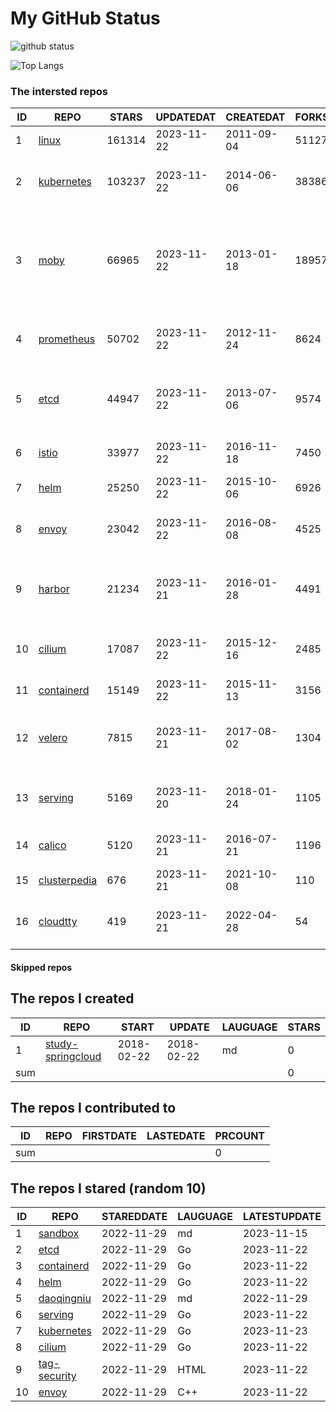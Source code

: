 # My GitHub Status

<img src="https://github-readme-stats-1.yihong0618.vercel.app/api?username=daoqingniu&show_icons=true&&&hide_title=true&count_private=true" alt="github status" />

![Top Langs](https://github-readme-stats-1.yihong0618.vercel.app/api/top-langs/?username=daoqingniu&layout=compact)

<!--START_SECTION:github_repos-->
### The intersted repos
| ID |                              REPO                               | STARS  | UPDATEDAT  | CREATEDAT  | FORKSCOUNT |                                                DESCRIPTIONS                                                |
|----|-----------------------------------------------------------------|--------|------------|------------|------------|------------------------------------------------------------------------------------------------------------|
|  1 | [linux](https://github.com/torvalds/linux)                      | 161314 | 2023-11-22 | 2011-09-04 |      51127 | Linux kernel source tree                                                                                   |
|  2 | [kubernetes](https://github.com/kubernetes/kubernetes)          | 103237 | 2023-11-22 | 2014-06-06 |      38386 | Production-Grade Container Scheduling and Management                                                       |
|  3 | [moby](https://github.com/moby/moby)                            |  66965 | 2023-11-22 | 2013-01-18 |      18957 | The Moby Project - a collaborative project for the container ecosystem to assemble container-based systems |
|  4 | [prometheus](https://github.com/prometheus/prometheus)          |  50702 | 2023-11-22 | 2012-11-24 |       8624 | The Prometheus monitoring system and time series database.                                                 |
|  5 | [etcd](https://github.com/etcd-io/etcd)                         |  44947 | 2023-11-22 | 2013-07-06 |       9574 | Distributed reliable key-value store for the most critical data of a distributed system                    |
|  6 | [istio](https://github.com/istio/istio)                         |  33977 | 2023-11-22 | 2016-11-18 |       7450 | Connect, secure, control, and observe services.                                                            |
|  7 | [helm](https://github.com/helm/helm)                            |  25250 | 2023-11-22 | 2015-10-06 |       6926 | The Kubernetes Package Manager                                                                             |
|  8 | [envoy](https://github.com/envoyproxy/envoy)                    |  23042 | 2023-11-22 | 2016-08-08 |       4525 | Cloud-native high-performance edge/middle/service proxy                                                    |
|  9 | [harbor](https://github.com/goharbor/harbor)                    |  21234 | 2023-11-21 | 2016-01-28 |       4491 | An open source trusted cloud native registry project that stores, signs, and scans content.                |
| 10 | [cilium](https://github.com/cilium/cilium)                      |  17087 | 2023-11-22 | 2015-12-16 |       2485 | eBPF-based Networking, Security, and Observability                                                         |
| 11 | [containerd](https://github.com/containerd/containerd)          |  15149 | 2023-11-22 | 2015-11-13 |       3156 | An open and reliable container runtime                                                                     |
| 12 | [velero](https://github.com/vmware-tanzu/velero)                |   7815 | 2023-11-21 | 2017-08-02 |       1304 | Backup and migrate Kubernetes applications and their persistent volumes                                    |
| 13 | [serving](https://github.com/knative/serving)                   |   5169 | 2023-11-20 | 2018-01-24 |       1105 | Kubernetes-based, scale-to-zero, request-driven compute                                                    |
| 14 | [calico](https://github.com/projectcalico/calico)               |   5120 | 2023-11-21 | 2016-07-21 |       1196 | Cloud native networking and network security                                                               |
| 15 | [clusterpedia](https://github.com/clusterpedia-io/clusterpedia) |    676 | 2023-11-21 | 2021-10-08 |        110 | The Encyclopedia of Kubernetes clusters                                                                    |
| 16 | [cloudtty](https://github.com/cloudtty/cloudtty)                |    419 | 2023-11-21 | 2022-04-28 |         54 | A Friendly Kubernetes CloudShell (Web Terminal) !                                                          |



#### Skipped repos
<!--END_SECTION:github_repos-->

<!--START_SECTION:my_github-->
## The repos I created
| ID  |                                 REPO                                 |   START    |   UPDATE   | LAUGUAGE | STARS |
|-----|----------------------------------------------------------------------|------------|------------|----------|-------|
|   1 | [study-springcloud](https://github.com/daoqingniu/study-springcloud) | 2018-02-22 | 2018-02-22 | md       |     0 |
| sum |                                                                      |            |            |          |     0 |

## The repos I contributed to
| ID  | REPO | FIRSTDATE | LASTEDATE | PRCOUNT |
|-----|------|-----------|-----------|---------|
| sum |      |           |           |       0 |

## The repos I stared (random 10)
| ID |                          REPO                          | STAREDDATE | LAUGUAGE | LATESTUPDATE |
|----|--------------------------------------------------------|------------|----------|--------------|
|  1 | [sandbox](https://github.com/cncf/sandbox)             | 2022-11-29 | md       | 2023-11-15   |
|  2 | [etcd](https://github.com/etcd-io/etcd)                | 2022-11-29 | Go       | 2023-11-22   |
|  3 | [containerd](https://github.com/containerd/containerd) | 2022-11-29 | Go       | 2023-11-22   |
|  4 | [helm](https://github.com/helm/helm)                   | 2022-11-29 | Go       | 2023-11-22   |
|  5 | [daoqingniu](https://github.com/daoqingniu/daoqingniu) | 2022-11-29 | md       | 2022-11-29   |
|  6 | [serving](https://github.com/knative/serving)          | 2022-11-29 | Go       | 2023-11-22   |
|  7 | [kubernetes](https://github.com/kubernetes/kubernetes) | 2022-11-29 | Go       | 2023-11-23   |
|  8 | [cilium](https://github.com/cilium/cilium)             | 2022-11-29 | Go       | 2023-11-22   |
|  9 | [tag-security](https://github.com/cncf/tag-security)   | 2022-11-29 | HTML     | 2023-11-22   |
| 10 | [envoy](https://github.com/envoyproxy/envoy)           | 2022-11-29 | C++      | 2023-11-22   |

<!--END_SECTION:my_github-->
